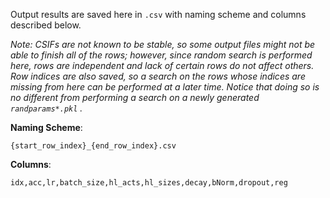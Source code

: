 Output results are saved here in `.csv` with naming scheme and columns
described below.

*Note: CSIFs are not known to be stable, so some output files might not be able
 to finish all of the rows; however, since random search is performed here,
rows are independent and lack of certain rows do not affect others. Row indices
 are also saved, so a search on the rows whose indices are missing from here
can be performed at a later time. Notice that doing so is no different from
performing a search on a newly generated `randparams*.pkl` .*

**Naming Scheme**:

`{start_row_index}_{end_row_index}.csv`


**Columns**:

`idx,acc,lr,batch_size,hl_acts,hl_sizes,decay,bNorm,dropout,reg`